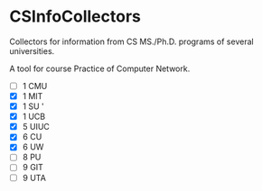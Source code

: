 # CSInfoCollectors

Collectors for information from CS MS./Ph.D. programs of several universities.

A tool for course Practice of Computer Network.


- [ ] 1 CMU
- [x] 1 MIT
- [x] 1 SU '
- [x] 1 UCB
- [x] 5 UIUC
- [x] 6 CU
- [x] 6 UW
- [ ] 8 PU
- [ ] 9 GIT
- [ ] 9 UTA
